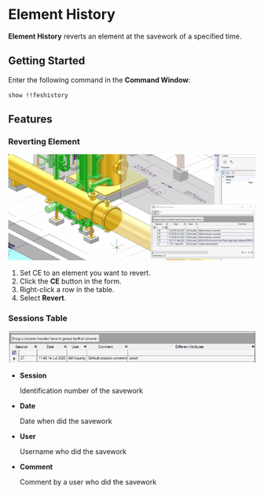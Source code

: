 # Element History

**Element History** reverts an element at the savework of a specified time.

## Getting Started

Enter the following command in the **Command Window**:

```pml
show !!feshistory
```

## Features

### Reverting Element

![Reverting Element](assets/revert.gif)

1. Set CE to an element you want to revert.
2. Click the **CE** button in the form.
3. Right-click a row in the table.
4. Select **Revert**.

### Sessions Table

![Sessions Table](assets/header.png)

- **Session**

  Identification number of the savework

- **Date**

  Date when did the savework

- **User**

  Username who did the savework

- **Comment**

  Comment by a user who did the savework
